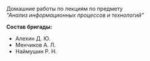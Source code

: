 Домашние работы по лекциям по предмету \
*"Анализ информационных процессов и технологий"*

**Состав бригады:**
- Алехин Д. Ю.
- Менчиков А. Л.
- Наймушин Р. Н. 
